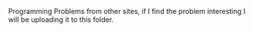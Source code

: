 Programming Problems from other sites, if I find the problem interesting I will be uploading it to this folder.

